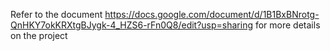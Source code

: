 Refer to the document https://docs.google.com/document/d/1B1BxBNrotg-QnHKY7okKRXtgBJygk-4_HZS6-rFn0Q8/edit?usp=sharing for more details on the project